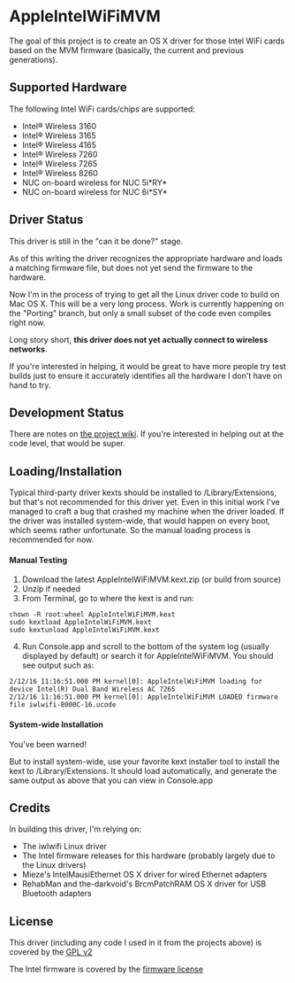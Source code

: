 # AppleIntelWiFiMVM
The goal of this project is to create an OS X driver for those Intel WiFi cards based on the MVM firmware (basically, the current and previous generations).

## Supported Hardware
The following Intel WiFi cards/chips are supported:
* Intel&reg; Wireless 3160
* Intel&reg; Wireless 3165
* Intel&reg; Wireless 4165
* Intel&reg; Wireless 7260
* Intel&reg; Wireless 7265
* Intel&reg; Wireless 8260
* NUC on-board wireless for NUC 5i\*RY\*
* NUC on-board wireless for NUC 6i\*SY\*

## Driver Status
This driver is still in the "can it be done?" stage.

As of this writing the driver recognizes the appropriate hardware and loads a matching firmware file, but does not yet send the firmware to the hardware.

Now I'm in the process of trying to get all the Linux driver code to build on Mac OS X.  This will be a very long process.  Work is currently happening on the "Porting" branch, but only a small subset of the code even compiles right now.

Long story short, __this driver does not yet actually connect to wireless networks__.

If you're interested in helping, it would be great to have more people try test builds just to ensure it accurately identifies all the hardware I don't have on hand to try.

## Development Status

There are notes on [the project wiki](https://github.com/ammulder/AppleIntelWiFiMVM/wiki).  If you're interested in helping out at the code level, that would be super.

## Loading/Installation
Typical third-party driver kexts should be installed to /Library/Extensions, but that's not recommended for this driver yet.  Even in this initial work I've managed to craft a bug that crashed my machine when the driver loaded.  If the driver was installed system-wide, that would happen on every boot, which seems rather unfortunate.  So the manual loading process is recommended for now.

#### Manual Testing
1. Download the latest AppleIntelWiFiMVM.kext.zip (or build from source)
2. Unzip if needed
3. From Terminal, go to where the kext is and run:
```Shell
chown -R root:wheel AppleIntelWiFiMVM.kext
sudo kextload AppleIntelWiFiMVM.kext
sudo kextunload AppleIntelWiFiMVM.kext
```
4. Run Console.app and scroll to the bottom of the system log (usually displayed by default) or search it for AppleIntelWiFiMVM.  You should see output such as:
```Text
2/12/16 11:16:51.000 PM kernel[0]: AppleIntelWiFiMVM loading for device Intel(R) Dual Band Wireless AC 7265
2/12/16 11:16:51.000 PM kernel[0]: AppleIntelWiFiMVM LOADED firmware file iwlwifi-8000C-16.ucode
```

#### System-wide Installation
You've been warned!

But to install system-wide, use your favorite kext installer tool to install the kext to /Library/Extensions.  It should load automatically, and generate the same output as above that you can view in Console.app

## Credits

In building this driver, I'm relying on:
* The iwlwifi Linux driver
* The Intel firmware releases for this hardware (probably largely due to the Linux drivers)
* Mieze's IntelMausiEthernet OS X driver for wired Ethernet adapters
* RehabMan and the-darkvoid's BrcmPatchRAM OS X driver for USB Bluetooth adapters

## License

This driver (including any code I used in it from the projects above) is covered by the [GPL v2](http://www.gnu.org/licenses/old-licenses/gpl-2.0.en.html)

The Intel firmware is covered by the [firmware license](http://git.kernel.org/?p=linux/kernel/git/firmware/linux-firmware.git;a=blob_plain;f=LICENCE.iwlwifi_firmware;hb=HEAD)
